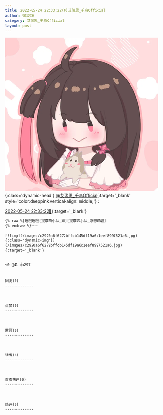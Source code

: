 ```yaml
---
title: 2022-05-24 22:33:22(0)艾瑞思_千鸟Official
author: 御坂IO
category: 艾瑞思_千鸟Official
layout: post
---
```


![img](/images/7e08840c56f251de28bdf766b647bd5fe9a5d50a.jpg){:class='dynamic-head'}
[@艾瑞思_千鸟Official](https://space.bilibili.com/1090010845/dynamic){:target='_blank' style='color:deeppink;vertical-align: middle;'}：

[2022-05-24 22:33:22🔗](https://t.bilibili.com/663849051758788742){:target='_blank'}

~~~
{% raw %}睡啦睡啦[提摩西小队_趴][提摩西小队_浮想联翩]
{% endraw %}~~~

[![img](/images/c2920a6f6272bffcb145df19a6c1eef8997521a6.jpg){:class='dynamic-img'}](/images/c2920a6f6272bffcb145df19a6c1eef8997521a6.jpg){:target='_blank'}


↪️0 💬41 👍297


回复(0)
-------------



点赞(0)
-------------



置顶(0)
-------------



转发(0)
-------------



首页热评(0)
-------------



热评(0)
-------------



